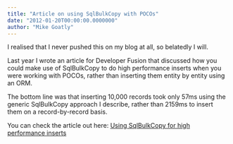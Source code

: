 ```yaml
---
title: "Article on using SqlBulkCopy with POCOs"
date: "2012-01-20T00:00:00.0000000"
author: "Mike Goatly"
---
```

I realised that I never pushed this on my blog at all\, so
belatedly I will\.

Last year I wrote an article for Developer Fusion that discussed
how you could make use of SqlBulkCopy to do high performance
inserts when you were working with POCOs\, rather than inserting
them entity by entity using an ORM\.

The bottom line was that inserting 10\,000 records took only 57ms
using the generic SqlBulkCopy approach I describe\, rather than
2159ms to insert them on a record\-by\-record basis\.

You can check the article out here: [Using SqlBulkCopy for high performance
inserts](http://www.developerfusion.com/article/122498/using-sqlbulkcopy-for-high-performance-inserts/)

